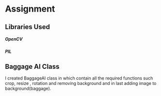 # Assignment

## Libraries Used
  ##### OpenCV
  ##### PIL
  
 ## Baggage AI Class 
 I created BaggageAI class in which contain all the required functions such crop, resize , rotation  and removing background and in last adding image to background(baggage).
